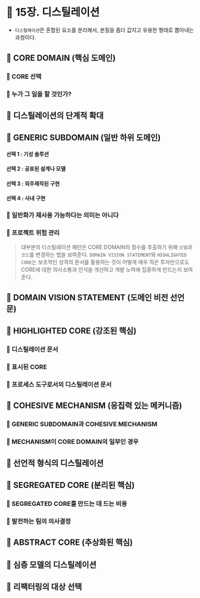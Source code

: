 # 🎯 15장. 디스틸레이션
- `디스틸레이션`은 혼합된 요소를 분리해서, 본질을 좀더 값지고 유용한 형태로 뽑아내는 과정이다. 


## 🎈 CORE DOMAIN (핵심 도메인)
### 🍋 CORE 선택
### 🍋 누가 그 일을 할 것인가?
## 🎈 디스틸레이션의 단계적 확대
## 🎈 GENERIC SUBDOMAIN (일반 하위 도메인)

#### 선택 1 : 기성 솔루션
#### 선택 2 : 공표된 설계나 모델
#### 선택 3 : 외주제작된 구현
#### 선택 4 : 사내 구현

### 🍋 일반화가 재사용 가능하다는 의미는 아니다
### 🍋 프로젝트 위험 관리


> 대부분의 디스틸레이션 패턴은 CORE DOMAIN의 정수를 추출하기 위해 `모델`과 `코드`를 변경하는 법을 보여준다.
> `DOMAIN VISION STATEMENT`와 `HIGHLIGHTED CORE`는 보조적인 성격의 문서를 활용하는 것이 어떻게 매우 적은 투자만으로도 CORE에 대한 의사소통과 인식을 개선하고 개발 노력에 집중하게 만드는지 보여준다.





## 🎈 DOMAIN VISION STATEMENT (도메인 비전 선언문)

## 🎈 HIGHLIGHTED CORE (강조된 핵심)

### 🍋 디스틸레이션 문서
### 🍋 표시된 CORE
### 🍋 프로세스 도구로서의 디스틸레이션 문서




## 🎈 COHESIVE MECHANISM (응집력 있는 메커니즘)
### 🍋 GENERIC SUBDOMAIN과 COHESIVE MECHANISM
### 🍋 MECHANISM이 CORE DOMAIN의 일부인 경우

## 🎈 선언적 형식의 디스틸레이션

## 🎈 SEGREGATED CORE (분리된 핵심)
### 🍋 SEGREGATED CORE를 만드는 데 드는 비용
### 🍋 발전하는 팀의 의사결정



## 🎈 ABSTRACT CORE (추상화된 핵심)
## 🎈 심층 모델의 디스틸레이션
## 🎈 리팩터링의 대상 선택
